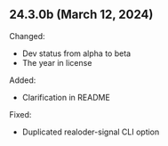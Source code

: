 ## 24.3.0b (March 12, 2024)

Changed:

- Dev status from alpha to beta
- The year in license

Added:

- Clarification in README

Fixed:

- Duplicated realoder-signal CLI option
